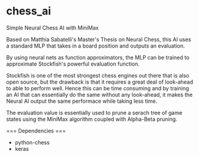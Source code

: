 # chess_ai
Simple Neural Chess AI with MiniMax

Based on Matthia Sabatelli's Master's Thesis on Neural Chess, this AI uses a standard MLP that takes in a board position and outputs an evaluation.

By using neural nets as function approximators, the MLP can be trained to approximate Stockfish's powerful evaluation function.

Stockfish is one of the most strongest chess engines out there that is also open source, but the drawback is that it requires a great deal of look-ahead to able to perform well. Hence this can be time consuming and by training an AI that can essentially do the same without any look-ahead, it makes the Neural AI output the same performace while taking less time. 

The evaluation value is essentially used to prune a serach tree of game states using the MiniMax algorithm coupled with Alpha-Beta pruning.

=== Dependencies ===
- python-chess
- keras
